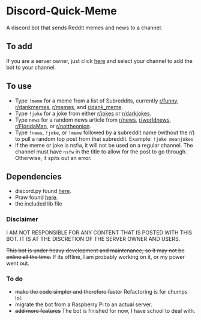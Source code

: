# Discord-Quick-Meme
A discord bot that sends Reddit memes and news to a channel.
## To add
If you are a server owner, just click [here](https://discordapp.com/oauth2/authorize?client_id=438381344943374346&scope=bot) and select your channel to add the bot to your channel.

## To use
- Type `!meme` for a meme from a list of Subreddits, currently [r/funny](https://www.reddit.com/r/funny/), [r/dankmemes](https://www.reddit.com/r/dankmemes/), [r/memes](https://www.reddit.com/r/memes/), and [r/dank_meme](https://www.reddit.com/r/dank_meme/).
- Type `!joke` for a joke from either [r/jokes](https://www.reddit.com/r/jokes/) or [r/darkjokes](https://www.reddit.com/r/darkjokes/).
- Type `news` for a random news article from [r/news](https://www.reddit.com/r/news/), [r/worldnews](https://www.reddit.com/r/worldnews/), [r/FloridaMan](https://www.reddit.com/r/FloridaMan/), or [r/nottheonion](https://www.reddit.com/r/nottheonion/).
- Type `!news`, `!joke`, or `!meme` followed by a subreddit name (without the r/) to pull a random top post from that subreddit. Example: `!joke meanjokes`
- If the meme or joke is nsfw, it will not be used on a regular channel. The channel must have `nsfw` in the title to allow for the post to go through. Otherwise, it spits out an error.

## Dependencies
- discord.py found [here](https://github.com/Rapptz/discord.py/).
- Praw found [here](https://github.com/praw-dev/praw).
- the included lib file

### Disclaimer
I AM NOT RESPONSIBLE FOR ANY CONTENT THAT IS POSTED WITH THIS BOT. IT IS AT THE DISCRETION OF THE SERVER OWNER AND USERS.

~~This bot is under heavy development and maintenance, so it may not be online all the time.~~ If its offline, I am probably working on it, or my power went out.

### To do
- ~~make the code simpler and therefore faster~~ Refactoring is for chumps lol.
- migrate the bot from a Raspberry Pi to an actual server.
- ~~add more features~~ The bot is finished for now, I have school to deal with.
